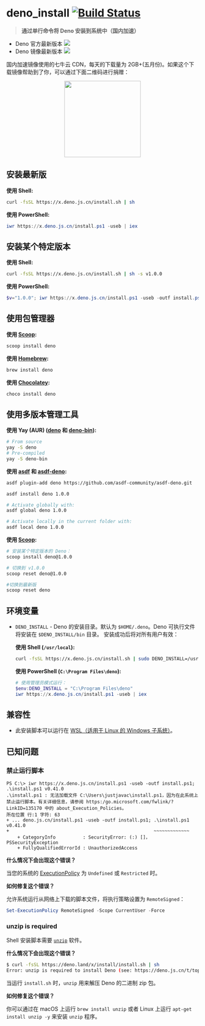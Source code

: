 # deno_install [![Build Status](https://github.com/denocn/deno_install/workflows/ci/badge.svg?branch=master)](https://github.com/denocn/deno_install/actions)

> **通过单行命令将 Deno 安装到系统中（国内加速）**

- Deno 官方最新版本 [![](https://img.shields.io/github/release/denoland/deno)](https://github.com/denoland/deno/releases)
- Deno 镜像最新版本 ![](https://img.shields.io/badge/release-v1.1.1-blue.svg)

国内加速镜像使用的七牛云 CDN，每天的下载量为 2GB+(五月份)。如果这个下载镜像帮助到了你，可以通过下面二维码进行捐赠：

<p align="center"><img src="https://cdn.devtips.cn/buy-me-a-coffee-wechat.png" width="200" height="200" alt="" /></p>

## 安装最新版

**使用 Shell:**

```sh
curl -fsSL https://x.deno.js.cn/install.sh | sh
```

**使用 PowerShell:**

```powershell
iwr https://x.deno.js.cn/install.ps1 -useb | iex
```

## 安装某个特定版本

**使用 Shell:**

```sh
curl -fsSL https://x.deno.js.cn/install.sh | sh -s v1.0.0
```

**使用 PowerShell:**

```powershell
$v="1.0.0"; iwr https://x.deno.js.cn/install.ps1 -useb -outf install.ps1; .\install.ps1
```

## 使用包管理器

**使用 [Scoop](https://scoop.sh):**

```powershell
scoop install deno
```

**使用 [Homebrew](https://formulae.brew.sh/formula/deno):**

```sh
brew install deno
```

**使用 [Chocolatey](https://chocolatey.org/packages/deno):**

```powershell
choco install deno
```

## 使用多版本管理工具

**使用 Yay (AUR) ([deno](https://aur.archlinux.org/packages/deno) 和 [deno-bin](https://aur.archlinux.org/packages/deno-bin)):**

```sh
# From source
yay -S deno
# Pre-compiled
yay -S deno-bin
```

**使用 [asdf](https://asdf-vm.com) 和 [asdf-deno](https://github.com/asdf-community/asdf-deno):**

```sh
asdf plugin-add deno https://github.com/asdf-community/asdf-deno.git

asdf install deno 1.0.0

# Activate globally with:
asdf global deno 1.0.0

# Activate locally in the current folder with:
asdf local deno 1.0.0
```

**使用 [Scoop](https://github.com/lukesampson/scoop/wiki/Switching-Ruby-And-Python-Versions):**

```sh
# 安装某个特定版本的 Deno：
scoop install deno@1.0.0

# 切换到 v1.0.0
scoop reset deno@1.0.0

#切换到最新版
scoop reset deno
```

## 环境变量

- `DENO_INSTALL` - Deno 的安装目录。默认为 `$HOME/.deno`。Deno 可执行文件将安装在 `$DENO_INSTALL/bin` 目录。
  安装成功后将对所有用户有效：

  **使用 Shell (`/usr/local`):**

  ```sh
  curl -fsSL https://x.deno.js.cn/install.sh | sudo DENO_INSTALL=/usr/local sh
  ```

  **使用 PowerShell (`C:\Program Files\deno`):**

  ```powershell
  # 使用管理员模式运行：
  $env:DENO_INSTALL = "C:\Program Files\deno"
  iwr https://x.deno.js.cn/install.ps1 -useb | iex
  ```

## 兼容性

- 此安装脚本可以运行在 [WSL（适用于 Linux 的 Windows 子系统）](https://docs.microsoft.com/zh-cn/windows/wsl/about)。

## 已知问题

### 禁止运行脚本

```
PS C:\> iwr https://x.deno.js.cn/install.ps1 -useb -outf install.ps1; .\install.ps1 v0.41.0
.\install.ps1 : 无法加载文件 C:\Users\justjavac\install.ps1，因为在此系统上禁止运行脚本。有关详细信息，请参阅 https:/go.microsoft.com/fwlink/?LinkID=135170 中的 about_Execution_Policies。
所在位置 行:1 字符: 63
+ ... deno.js.cn/install.ps1 -useb -outf install.ps1; .\install.ps1 v0.41.0
+                                                     ~~~~~~~~~~~~~
    + CategoryInfo          : SecurityError: (:) []，PSSecurityException
    + FullyQualifiedErrorId : UnauthorizedAccess
```

**什么情况下会出现这个错误？**

当您的系统的 [ExecutionPolicy](https://docs.microsoft.com/zh-cn/powershell/module/microsoft.powershell.core/about/about_execution_policies) 为 `Undefined` 或 `Restricted` 时。

**如何修复这个错误？**

允许系统运行从网络上下载的脚本文件，将执行策略设置为 `RemoteSigned`：

```powershell
Set-ExecutionPolicy RemoteSigned -Scope CurrentUser -Force
```

### unzip is required

Shell 安装脚本需要 [`unzip`](https://linux.die.net/man/1/unzip) 软件。

**什么情况下会出现这个错误？**

```sh
$ curl -fsSL https://deno.land/x/install/install.sh | sh
Error: unzip is required to install Deno (see: https://deno.js.cn/t/topic/167).
```

当运行 `install.sh` 时，`unzip` 用来解压 Deno 的二进制 zip 包。

**如何修复这个错误？**

你可以通过在 macOS 上运行 `brew install unzip` 或者 Linux 上运行 `apt-get install unzip -y` 来安装 `unzip` 程序。
